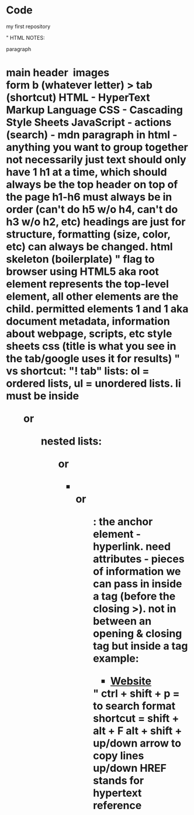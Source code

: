 # Code
 my first repository

"
HTML NOTES:
    <p> paragraph
    <h1> main header
    <img> images
    <form> form
    b (whatever letter) > tab (shortcut)
    HTML - HyperText Markup Language
    CSS - Cascading Style Sheets
    JavaScript - actions
    (search) - mdn
    paragraph in html - anything you want to group together not necessarily just text
    should only have 1 h1 at a time, which should always be the top header on top of the page
    h1-h6 must always be in order (can't do h5 w/o h4, can't do h3 w/o h2, etc)
    headings are just for structure, formatting (size, color, etc) can always be changed.
    html skeleton (boilerplate)
    "<!DOCTYPE html> flag to browser using HTML5
    <html> aka root element represents the top-level element, all other elements are the child. permitted elements 1 <head> and 1 <body>
    <head> aka document metadata, information about webpage, scripts, etc style sheets css
        <title>My First Page </title> (title is what you see in the tab/google uses it for results)
    </head>
    <body>
        <!-- Content Goes Here -->
    </body>
    </html>"
    vs shortcut: "! tab"
    lists: ol = ordered lists, ul = unordered lists. li must be inside <ol> or <ul>
    nested lists:
    <ol> or <ul>
        <li></li>
    </o> or <ul>
    <a>: the anchor element - hyperlink. need attributes - pieces of information we can pass in inside a tag (before the closing >). not in between an opening & closing tag but inside a tag
    example:
    <ul>
        <li><a href="https://example.com">Website</a></li>
    </ul>
    "
ctrl + shift + p = to search
format shortcut = shift + alt + F
alt + shift + up/down arrow to copy lines up/down
HREF stands for hypertext reference